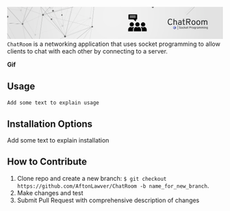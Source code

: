 ![Image not found!](images/chatroom_github_banner.png)
`ChatRoom` is a networking application that uses socket programming to allow clients to chat with each other by connecting to a server.

**Gif**

**Usage**
---

```
Add some text to explain usage
```

**Installation Options**
---

Add some text to explain installation

**How to Contribute**
---

1. Clone repo and create a new branch: `$ git checkout https://github.com/AftonLawver/ChatRoom -b name_for_new_branch`.
2. Make changes and test
3. Submit Pull Request with comprehensive description of changes
